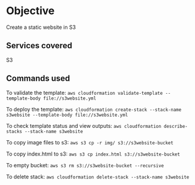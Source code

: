 # Objective

Create a static website in S3

## Services covered

S3


## Commands used

To validate the template: `aws cloudformation validate-template --template-body file://s3website.yml`

To deploy the template: `aws cloudformation create-stack --stack-name s3website --template-body file://s3website.yml`

To check template status and view outputs: `aws cloudformation describe-stacks --stack-name s3website`

To copy image files to s3: `aws s3 cp -r img/ s3://s3website-bucket`

To copy index.html to s3: `aws s3 cp index.html s3://s3website-bucket`

To empty bucket: `aws s3 rm s3://s3website-bucket --recursive`

To delete stack: `aws cloudformation delete-stack --stack-name s3website`
